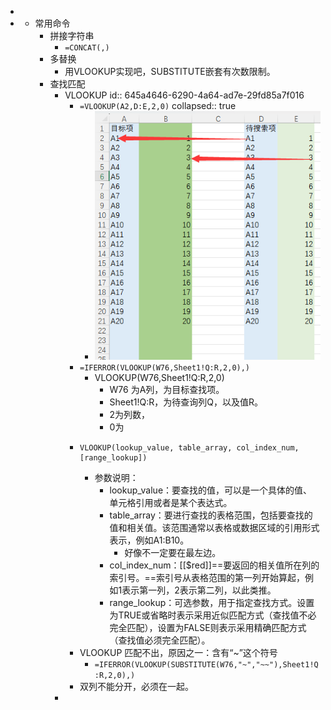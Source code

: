-
-
	- 常用命令
		- 拼接字符串
			- `=CONCAT(,)`
		- 多替换
			- 用VLOOKUP实现吧，SUBSTITUTE嵌套有次数限制。
		- 查找匹配
			- VLOOKUP
			  id:: 645a4646-6290-4a64-ad7e-29fd85a7f016
				- `=VLOOKUP(A2,D:E,2,0)`
				  collapsed:: true
					- ![image.png](../assets/image_1684479592762_0.png)
				- `=IFERROR(VLOOKUP(W76,Sheet1!Q:R,2,0),)`
					- VLOOKUP(W76,Sheet1!Q:R,2,0)
						- W76 为A列，为目标查找项。
						- Sheet1!Q:R，为待查询列Q，以及值R。
						- 2为列数，
						- 0为
				- ```
				  VLOOKUP(lookup_value, table_array, col_index_num, [range_lookup])
				  ```
					- 参数说明：
						- lookup_value：要查找的值，可以是一个具体的值、单元格引用或者是某个表达式。
						- table_array：要进行查找的表格范围，包括要查找的值和相关值。该范围通常以表格或数据区域的引用形式表示，例如A1:B10。
							- 好像不一定要在最左边。
						- col_index_num：[[$red]]==要返回的相关值所在列的索引号。==索引号从表格范围的第一列开始算起，例如1表示第一列，2表示第二列，以此类推。
						- range_lookup：可选参数，用于指定查找方式。设置为TRUE或省略时表示采用近似匹配方式（查找值不必完全匹配），设置为FALSE则表示采用精确匹配方式（查找值必须完全匹配）。
				- VLOOKUP 匹配不出，原因之一：含有“~”这个符号
					- `=IFERROR(VLOOKUP(SUBSTITUTE(W76,"~","~~"),Sheet1!Q:R,2,0),)`
				- 双列不能分开，必须在一起。
			-